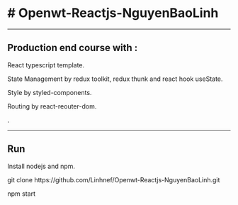 <h1># Openwt-Reactjs-NguyenBaoLinh</h1>
<hr />
<h2>Production end course with : </h2>
<p> React typescript template.</p>
<p> State Management by redux toolkit, redux thunk and react hook useState.</p>
<p> Style by styled-components.</p>
<p> Routing by react-reouter-dom.</p>
<p> .</p>
<hr />
<h2>Run </h2>
<p> Install nodejs and npm.</p>
<p> git clone https://github.com/Linhnef/Openwt-Reactjs-NguyenBaoLinh.git</p>
<p> npm start</p>
